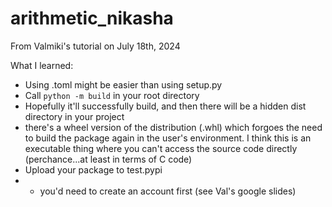 # arithmetic_nikasha
From Valmiki's tutorial on July 18th, 2024

What I learned:
* Using .toml might be easier than using setup.py
* Call `python -m build` in your root directory
* Hopefully it'll successfully build, and then there will be a hidden dist directory in your project
* there's a wheel version of the distribution (.whl) which forgoes the need to build the package again in the user's environment. I think this is an executable thing where you can't access the source code directly (perchance...at least in terms of C code)
* Upload your package to test.pypi
* * you'd need to create an account first (see Val's google slides)